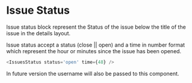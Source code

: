 # Issue Status

<!-- STORY -->

Issue status block represent the Status of the issue below the title of the
issue in the details layout.

Issue status accept a status (close || open) and a time in number format which
represent the hour or minutes since the issue has been opened.

```js
<IssuesStatus status='open' time={48} />
```

In future version the username will also be passed to this component.
